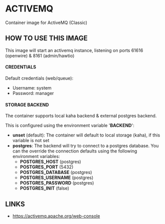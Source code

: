 # ACTIVEMQ
Container image for ActiveMQ (Classic)

## HOW TO USE THIS IMAGE
This image will start an activemq instance, listening on ports 61616 (openwire) & 8161 (admin/hawtio)

#### CREDENTIALS
Default credentials (web/queue):
  * Username: system
  * Password: manager

#### STORAGE BACKEND
The container supports local kaha backend & external postgres backend.

This is configured using the environment variable '**BACKEND**':
  * **unset** (default): The container will default to local storage (kaha), if this variable is not set
  * **postgres**: The backend will try to connect to a postgres database. You can the override the connection defaults using the following environment variables:
      * **POSTGRES_HOST** (postgres)
      * **POSTGRES_PORT** (5432)
      * **POSTGRES_DATABASE** (postgres)
      * **POSTGRES_USERNAME** (postgres)
      * **POSTGRES_PASSWORD** (postgres)
      * **POSTGRES_INIT** (false)

## LINKS
  * https://activemq.apache.org/web-console
